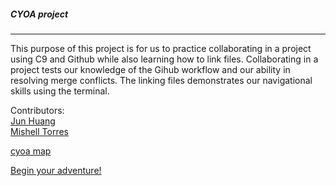 
##### CYOA project
________

This purpose of this project is for us to practice collaborating in a project using C9 and Github
while also learning how to link files. Collaborating in a project tests our knowledge of the Gihub workflow
and our ability in resolving merge conflicts.
The linking files demonstrates our navigational skills using the terminal.

Contributors:  
[Jun Huang](https://github.com/junh4533)  
[Mishell Torres](https://github.com/mishellt1023)

[cyoa map](https://docs.google.com/drawings/d/1P19MInLeJUvY5lyf7KK4Z0aq91phNfMOCUXhkYrNB6o/edit)

[Begin your adventure!](begin.md)


